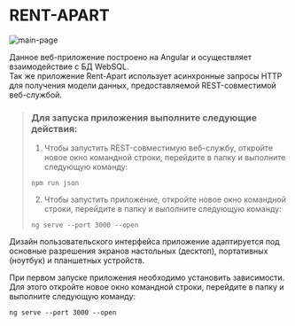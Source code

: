 # RENT-APART

![main-page](https://github.com/SeniorIgor/Rent-Apart/main-page-for-readme)

Данное веб-приложение построено на Angular и осуществляет взаимодействие с БД WebSQL.  
Так же приложение Rent-Apart использует асинхронные запросы HTTP для получения модели данных, предоставляемой REST-совместимой веб-службой.  
  
  
> ### Для запуска приложения выполните следующие действия:
> 1. Чтобы запустить REST-совместимую веб-службу, откройте новое окно командной строки, перейдите в папку и выполните следующую команду:
>
> ```
> npm run json
> ```
>
> 2. Чтобы запустить приложение, откройте новое окно командной строки, перейдите в папку и выполните следующую команду:
> 
> ```
> ng serve --port 3000 --open
> ```  
  
  
Дизайн пользовательского интерфейса приложение адаптируется под основные разрешения экранов настольных (десктоп), портативных (ноутбук) и планшетных устройств.

При первом запуске приложения необходимо установить зависимости. Для этого откройте новое окно командной строки, перейдите в папку и выполните следующую команду:
```
ng serve --port 3000 --open
```  
